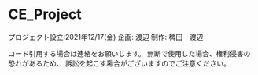 # CE_Project

プロジェクト設立:2021年12/17(金)
企画: 渡辺
制作: 稗田　渡辺

コード引用する場合は連絡をお願いします。
無断で使用した場合、権利侵害の恐れがあるため、
訴訟を起こす場合がございますのでご注意ください。

